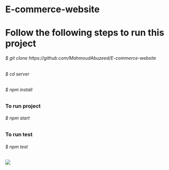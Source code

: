 
# E-commerce-website

# Follow the following steps to run this project
<h6>$ git clone https://github.com/MahmoudAbuzeed/E-commerce-website </h6> 
<h6>$ cd server </h6>
<h6>$ npm install </h6>
<h3> To run project</h3>
<h6>$ npm start </h6>
<h3> To run test</h3>
<h6>$ npm test </h6>
<img src="/public/test/test.jpg"/>
